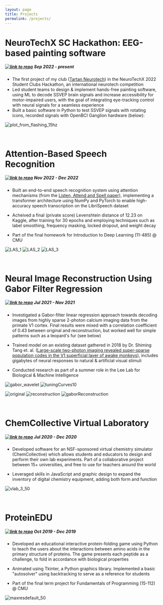 ```yaml
---
layout: page
title: Projects
permalink: /projects/
---
```



# NeuroTechX SC Hackathon: EEG-based painting software
#####  [![link to repo](/files/source.jpg)](https://github.com/rhopatel/SSVEP_Painter) Sep 2022 - present

- The first project of my club ([Tartan Neurotech](http://www.tartanneurotech.org/)) in the NeuroTechX 2022 Student Clubs Hackathon, an international neurotech competition
- Led student teams to design & implement hands-free painting software, using ML to decode SSVEP brain signals and increase accessibility for motor-impaired users, with the goal of integrating eye-tracking control with neural signals for a seamless experience
- Built a basic software in Python to test SSVEP signals with rotating icons, recorded signals with OpenBCI Ganglion hardware (below):

![plot_from_flashing_15hz](/files/plot_from_flashing_15hz.png)


&nbsp;

# Attention-Based Speech Recognition
##### [![link to repo](/files/source.jpg)](https://github.com/rhopatel/IDL-hw4) Nov 2022 - Dec 2022 

- Built an end-to-end speech recognition system using attention mechanisms (from the [Listen, Attend and Spell paper](https://arxiv.org/pdf/1508.01211v2.pdf)), implementing a transformer architecture using NumPy and PyTorch to enable high-accuracy speech transcription on the LibriSpeech dataset

- Acheived a final (private score) Levenshtein distance of 12.23 on Kaggle, after training for 30 epochs and employing techniques such as label smoothing, frequency masking, locked dropout, and weight decay

- Part of the final homework for Introduction to Deep Learning (11-485) @ CMU

![LAS_1](/files/LAS_1.png) ![LAS_2](/files/LAS_2.png) ![LAS_3](/files/LAS_3.png)



&nbsp;

# Neural Image Reconstruction Using Gabor Filter Regression
##### [![link to repo](/files/source.jpg)](https://github.com/rhopatel/tangImageReconstruction) Jul 2021 - Nov 2021

- Investigated a Gabor-filter linear regression approach towards decoding images from highly sparse 2-photon calcium imaging data from the primate V1 cortex. Final results were mixed with a correlation coefficient of 0.43 between original and reconstruction, but worked well for simple patterns such as a leopard's fur (see below)

- Trained model on an existing dataset gathered in 2018 by Dr. Shiming Tang et. al. ([Large-scale two-photon imaging revealed super-sparse population codes in the V1 superficial layer of awake monkeys](https://elifesciences.org/articles/33370)), includes gigabytes of neural responses to natural & artificial visual stimuli

- Conducted research as part of a summer role in the Lee Lab for Biological & Machine Intelligence

![gabor_wavelet](/files/gabor_wavelet.png) ![tuningCurves10](/files/tuningCurves10.png)


![original](/files/original.png) ![reconstruction](/files/reconstruction.png) ![gaborReconstruction](/files/gaborReconstruction.png)



&nbsp;

# ChemCollective Virtual Laboratory
##### [![link to repo](/files/source.jpg)](https://github.com/rhopatel/vlab2) Jul 2020 - Dec 2020

- Developed software for an NSF-sponsored virtual chemistry simulator (ChemCollective) which allows students and educators to design and perform their own lab experiments. Part of a collaborative project between 15+ universities, and free to use for teachers around the world

- Leveraged skills in JavaScript and graphic design to expand the inventory of digital chemistry equipment, adding both form and function


![vlab_3_50](/files/vlab_3_50.png)


&nbsp;

# ProteinEDU
##### [![link to repo](/files/source.jpg)](https://github.com/rhopatel/ProteinEDU) Oct 2019 - Dec 2019

- Developed an educational interactive protein-folding game using Python to teach the users about the interactions between amino
acids in the primary structure of proteins. The game presents each peptide as a challenge, to fold in accordance with biological properties

- Animated using Tkinter, a Python graphics library. Implemented a basic "autosolver" using backtracking to serve as a reference for students

- Part of the final term project for Fundamentals of Programming (15-112) @ CMU

![maxresdefault_50](/files/maxresdefault_50.png)
